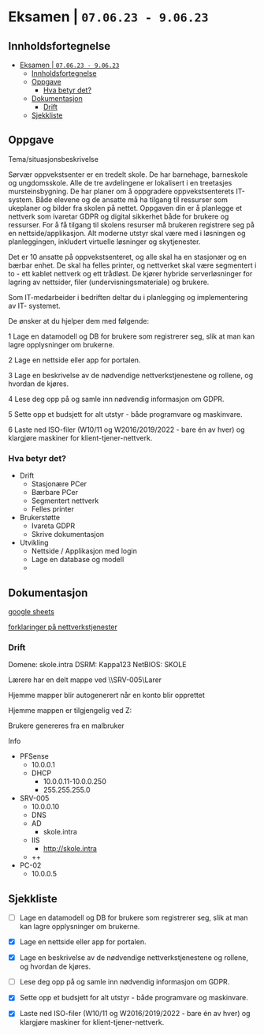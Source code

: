 # Eksamen  | `07.06.23 - 9.06.23`

## Innholdsfortegnelse

- [Eksamen  | `07.06.23 - 9.06.23`](#eksamen---070623---90623)
  - [Innholdsfortegnelse](#innholdsfortegnelse)
  - [Oppgave](#oppgave)
    - [Hva betyr det?](#hva-betyr-det)
  - [Dokumentasjon](#dokumentasjon)
    - [Drift](#drift)
  - [Sjekkliste](#sjekkliste)


## Oppgave

Tema/situasjonsbeskrivelse

Sørvær oppvekstsenter er en tredelt skole. De har barnehage, barneskole og ungdomsskole. Alle de tre avdelingene er lokalisert i en treetasjes mursteinsbygning. De har planer om å oppgradere oppvekstsenterets IT-system. Både elevene og de ansatte må ha tilgang til ressurser som ukeplaner og bilder fra skolen på nettet. Oppgaven din er å planlegge et nettverk som ivaretar GDPR og digital sikkerhet både for brukere og ressurser. For å få tilgang til skolens resurser må brukeren registrere seg på en nettside/applikasjon. Alt moderne utstyr skal være med i løsningen og planleggingen, inkludert virtuelle løsninger og skytjenester.

Det er 10 ansatte på oppvekstsenteret, og alle skal ha en stasjonær og en bærbar enhet. De skal ha felles printer, og nettverket skal være segmentert i to - ett kablet nettverk og ett trådløst. De kjører hybride serverløsninger for lagring av nettsider, filer (undervisningsmateriale) og brukere.

Som IT-medarbeider i bedriften deltar du i planlegging og implementering av IT- systemet.

De ønsker at du hjelper dem med følgende:

1 Lage en datamodell og DB for brukere som registrerer seg, slik at man kan lagre opplysninger om brukerne. 

2 Lage en nettside eller app for portalen.

3 Lage en beskrivelse av de nødvendige nettverkstjenestene og rollene, og hvordan de kjøres.

4 Lese deg opp på og samle inn nødvendig informasjon om GDPR.

5 Sette opp et budsjett for alt utstyr - både programvare og maskinvare. 

6 Laste ned ISO-filer (W10/11 og W2016/2019/2022 - bare én av hver) og klargjøre maskiner for klient-tjener-nettverk.

### Hva betyr det?

- Drift
  - Stasjonære PCer
  - Bærbare PCer
  - Segmentert nettverk
  - Felles printer
- Brukerstøtte
  - Ivareta GDPR
  - Skrive dokumentasjon
- Utvikling
  - Nettside / Applikasjon med login
  - Lage en database og modell
  - 


## Dokumentasjon

[google sheets](https://docs.google.com/spreadsheets/d/1auid7jO8pZ8DDEQjhIPVLZzPIe0fVUC_fVMD-_4cGKM/edit?usp=sharing)

[forklaringer på nettverkstjenester](https://github.com/Kireobat/Info/blob/main/Drift/Forklaringer/VLAN/readme.md)
### Drift

Domene: skole.intra
DSRM: Kappa123
NetBIOS: SKOLE

Lærere har en delt mappe ved \\\SRV-005\Larer

Hjemme mapper blir autogenerert når en konto blir opprettet

Hjemme mappen er tilgjengelig ved Z:

Brukere genereres fra en malbruker

Info

- PFSense
  - 10.0.0.1
  - DHCP
    - 10.0.0.11-10.0.0.250
    - 255.255.255.0
- SRV-005
  - 10.0.0.10
  - DNS
  - AD
    - skole.intra
  - IIS
    - http://skole.intra
  - ++
- PC-02
  - 10.0.0.5


## Sjekkliste

- [ ] Lage en datamodell og DB for brukere som registrerer seg, slik at man kan lagre opplysninger om brukerne. 

- [x] Lage en nettside eller app for portalen.

- [x] Lage en beskrivelse av de nødvendige nettverkstjenestene og rollene, og hvordan de kjøres.

- [ ] Lese deg opp på og samle inn nødvendig informasjon om GDPR.

- [x] Sette opp et budsjett for alt utstyr - både programvare og maskinvare. 

- [x] Laste ned ISO-filer (W10/11 og W2016/2019/2022 - bare én av hver) og klargjøre maskiner for klient-tjener-nettverk.
